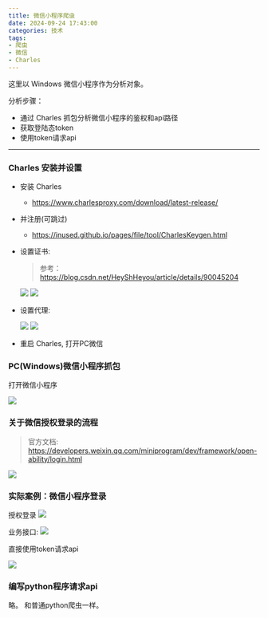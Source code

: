 ```yaml
---
title: 微信小程序爬虫
date: 2024-09-24 17:43:00
categories: 技术
tags:
- 爬虫
- 微信
- Charles
---
```



这里以 Windows 微信小程序作为分析对象。


分析步骤：

- 通过 Charles 抓包分析微信小程序的鉴权和api路径
- 获取登陆态token
- 使用token请求api



---

### Charles 安装并设置

- 安装 Charles
  - https://www.charlesproxy.com/download/latest-release/

- 并注册(可跳过)
  - https://inused.github.io/pages/file/tool/CharlesKeygen.html


- 设置证书:
  > 参考： https://blog.csdn.net/HeyShHeyou/article/details/90045204

    ![](https://raw.githubusercontent.com/youngqqcn/repo4picgo/master/img/charles1.jpg)
    ![](https://raw.githubusercontent.com/youngqqcn/repo4picgo/master/img/charles2.jpg)

- 设置代理:

    ![](https://raw.githubusercontent.com/youngqqcn/repo4picgo/master/img/charles3.jpg)
    ![](https://raw.githubusercontent.com/youngqqcn/repo4picgo/master/img/charles4.jpg)


- 重启 Charles, 打开PC微信


### PC(Windows)微信小程序抓包

打开微信小程序

![](https://raw.githubusercontent.com/youngqqcn/repo4picgo/master/img/wx-app1.jpg)


### 关于微信授权登录的流程

> 官方文档: https://developers.weixin.qq.com/miniprogram/dev/framework/open-ability/login.html

![](https://raw.githubusercontent.com/youngqqcn/repo4picgo/master/img/wx-miniapp-login-flow.jpg)



### 实际案例：微信小程序登录

授权登录
![](https://raw.githubusercontent.com/youngqqcn/repo4picgo/master/img/wx-app-login2.jpg)



业务接口:
![](https://raw.githubusercontent.com/youngqqcn/repo4picgo/master/img/wx-app-login3.jpg)


直接使用token请求api

![](https://raw.githubusercontent.com/youngqqcn/repo4picgo/master/img/wx-app-request1.jpg)


### 编写python程序请求api

略。 和普通python爬虫一样。